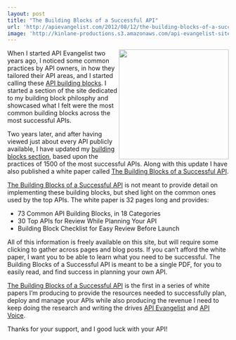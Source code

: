```yaml
---
layout: post
title: "The Building Blocks of a Successful API"
url: 'http://apievangelist.com/2012/08/12/the-building-blocks-of-a-successful-api/'
image: 'http://kinlane-productions.s3.amazonaws.com/api-evangelist-site/blog/building blocks.jpg'
---
```


[<img src="http://kinlane-productions.s3.amazonaws.com/api-evangelist/building%20blocks.jpg" alt="" width="250" align="right" />][1]

When I started API Evangelist two years ago, I noticed some common practices by API owners, in how they tailored their API areas, and I started calling these [API building blocks][2]. I started a section of the site dedicated to my building block philosphy and showcased what I felt were the most common building blocks across the most successful APIs.

Two years later, and after having viewed just about every API publicly available, I have updated my [building blocks section][3], based upon the practices of 1500 of the most successful APIs. Along with this update I have also published a white paper called [The Building Blocks of a Successful API][4].

[The Building Blocks of a Successful API][4] is not meant to provide detail on implementing these building blocks, but shed light on the common ones used by the top APIs. The white paper is 32 pages long and provides:

  * 73 Common API Building Blocks, in 18 Categories
  * 30 Top APIs for Review While Planning Your API
  * Building Block Checklist for Easy Review Before Launch

All of this information is freely available on this site, but will require some clicking to gather across pages and blog posts. If you can’t afford the white paper, I want you to be able to learn what you need to be successful. The Building Blocks of a Successful API is meant to be a single PDF, for you to easily read, and find success in planning your own API.

[The Building Blocks of a Successful API][5] is the first in a series of white papers I’m producing to provide the resources needed to successfully plan, deploy and manage your APIs while also producing the revenue I need to keep doing the research and writing the drives [API Evangelist][6] and [API Voice][7].

Thanks for your support, and I good luck with your API!

   [1]: https://tinypay.me/~DRCho6h/the-building-blocks-of-a-successful-api-by-kin-lane
   [2]: /buildingblocks/ (API Building Blocks)
   [3]: /buildingblocks/ (building blocks section)
   [4]: /the_building_blocks_of_a_successful_api.php (The Building Blocks of a Successful API)
   [5]: https://tinypay.me/~DRCho6h/the-building-blocks-of-a-successful-api-by-kin-lane (The Building Blocks of a Successful API)
   [6]: http://apievangelist.com (API Evangelist)
   [7]: http://apivoice.com (API Voice)
